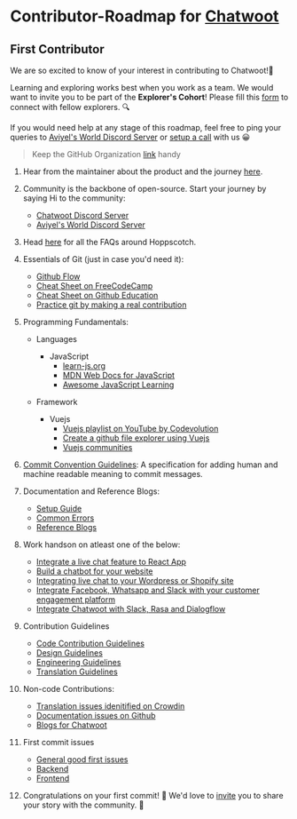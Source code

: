 # Contributor-Roadmap for [Chatwoot](https://www.chatwoot.com/) 

## First Contributor

We are so excited to know of your interest in contributing to Chatwoot!🎉 

Learning and exploring works best when you work as a team. We would want to invite you to be part of the **Explorer's Cohort**! Please fill this [form](https://aviyel.typeform.com/to/w2mzeA97) to connect with fellow explorers. :mag:

If you would need help at any stage of this roadmap, feel free to ping your queries to [Aviyel's World Discord Server](https://discord.gg/mB5w2D59za) or [setup a call](https://calendly.com/siddharthshiv/contributor-catchup-chatwoot) with us :grinning:

>  Keep the GitHub Organization [link](https://github.com/chatwoot) handy

1. Hear from the maintainer about the product and the journey [here](https://www.youtube.com/playlist?list=PLQEGxqpF0XxZpkPI4xVJibB0ThXk1i1fk).

2. Community is the backbone of open-source. Start your journey by saying Hi to the community:
    - [Chatwoot Discord Server](https://discord.com/invite/cJXdrwS)
    - [Aviyel's World Discord Server](https://discord.gg/mB5w2D59za)

3. Head [here](https://aviyel.com/projects/6/chatwoot/questions) for all the FAQs around Hoppscotch.

4. Essentials of Git (just in case you'd need it):
    - [Github Flow](https://docs.github.com/en/get-started/quickstart/github-flow)
    - [Cheat Sheet on FreeCodeCamp](https://www.freecodecamp.org/news/a-simple-git-guide-and-cheat-sheet-for-open-source-contributors/)
    - [Cheat Sheet on Github Education](https://education.github.com/git-cheat-sheet-education.pdf)
    - [Practice git by making a real contribution](https://github.com/firstcontributions/first-contributions)

5. Programming Fundamentals:
   - Languages
     - JavaScript
        -  [learn-js.org](https://www.learn-js.org/)
        -  [MDN Web Docs for JavaScript](https://developer.mozilla.org/en-US/docs/Web/JavaScript/Reference)
        -  [Awesome JavaScript Learning](https://github.com/micromata/awesome-javascript-learning)
      
    - Framework
      - Vuejs
        - [Vuejs playlist on YouTube by Codevolution](https://www.youtube.com/playlist?list=PLC3y8-rFHvwgeQIfSDtEGVvvSEPDkL_1f)
        - [Create a github file explorer using Vuejs](https://www.digitalocean.com/community/tutorials/create-a-github-file-explorer-using-vue-js)
        - [Vuejs communities](https://github.com/vuejs/awesome-vue#community)

6. [Commit Convention Guidelines](https://www.conventionalcommits.org/en/v1.0.0/): A specification for adding human and machine readable meaning to commit messages.

7. Documentation and Reference Blogs:
    - [Setup Guide](https://www.chatwoot.com/docs/contributing-guide/project-setup)
    - [Common Errors](https://www.chatwoot.com/docs/contributing-guide/common-errors)
    - [Reference Blogs](https://aviyel.com/post/399/try-chatwoot-an-open-source-customer-engagement-suite-to-set-up-multilingual-live-chat-support)

8. Work handson on atleast one of the below:
    - [Integrate a live chat feature to React App](https://aviyel.com/post/999/how-to-integrate-a-live-chat-feature-to-your-react-application-with-chatwoot)
    - [Build a chatbot for your website](https://aviyel.com/post/1470/how-to-build-a-chatbot-for-websites-using-chatwoot-in-2022)
    - [Integrating live chat to your Wordpress or Shopify site](https://aviyel.com/post/1340/integrating-live-chat-to-your-wordpress-shopify-or-webflow-site-has-never-been-this-easy)
    - [Integrate Facebook, Whatsapp and Slack with your customer engagement platform](https://aviyel.com/post/802/how-to-integrate-facebook-whatsapp-and-slack-into-your-customer-engagement-platform)
    - [Integrate Chatwoot with Slack, Rasa and Dialogflow](https://aviyel.com/post/264/how-to-integrate-chatwoot-with-slack-rasa-dialogflow-and-deploy-on-facebook-whatsapp-or-twilio)

9. Contribution Guidelines
    - [Code Contribution Guidelines](https://www.chatwoot.com/docs/contributing-guide)
    - [Design Guidelines](https://www.chatwoot.com/docs/handbook/design/guidelines)
    - [Engineering Guidelines](https://www.chatwoot.com/docs/handbook/engineering/issue-triage)
    - [Translation Guidelines](https://www.chatwoot.com/docs/contributing-guide/translation-guidelines)

10. Non-code Contributions:
    - [Translation issues idenitified on Crowdin](https://translate.chatwoot.com/)
    - [Documentation issues on Github](https://github.com/chatwoot/docs/issues)
    - [Blogs for Chatwoot](https://github.com/aviyeldevrel/Aviyel-Blogs-Review/issues)

11. First commit issues
    - [General good first issues](https://github.com/chatwoot/chatwoot/issues?q=is%3Aopen+is%3Aissue+label%3A%22Good+first+issue%22)
    - [Backend](https://github.com/chatwoot/chatwoot/issues?q=is%3Aopen+is%3Aissue+label%3A%22Good+first+issue%22+label%3Abackend)
    - [Frontend](https://github.com/chatwoot/chatwoot/issues?q=is%3Aopen+is%3Aissue+label%3A%22Good+first+issue%22+label%3Afrontend)

12. Congratulations on your first commit! :tada: We'd love to [invite](https://aviyel.typeform.com/to/YnJdmq7k) you to share your story with the community. :microphone:
